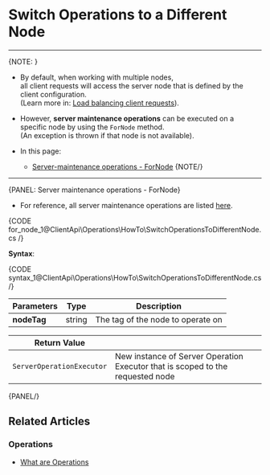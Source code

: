 # Switch Operations to a Different Node

---

{NOTE: }

* By default, when working with multiple nodes,  
  all client requests will access the server node that is defined by the client configuration.  
  (Learn more in: [Load balancing client requests](../../../client-api/configuration/load-balance/overview)).

* However, __server maintenance operations__ can be executed on a specific node by using the `ForNode` method.  
  (An exception is thrown if that node is not available).

* In this page:
    * [Server-maintenance operations - ForNode](../../../client-api/operations/how-to/switch-operations-to-a-different-node#server-maintenance-operations---fornode)
{NOTE/}

---

{PANEL: Server maintenance operations - ForNode}

* For reference, all server maintenance operations are listed [here](../../../client-api/operations/what-are-operations#server-maintenance-operations).

{CODE for_node_1@ClientApi\Operations\HowTo\SwitchOperationsToDifferentNode.cs /}

__Syntax__:

{CODE syntax_1@ClientApi\Operations\HowTo\SwitchOperationsToDifferentNode.cs /}

| Parameters | Type | Description |
| - | - | - |
| **nodeTag** | string | The tag of the node to operate on |

| Return Value | |
| - | - |
| `ServerOperationExecutor` | New instance of Server Operation Executor that is scoped to the requested node |

{PANEL/}

## Related Articles

### Operations

- [What are Operations](../../../client-api/operations/what-are-operations)
